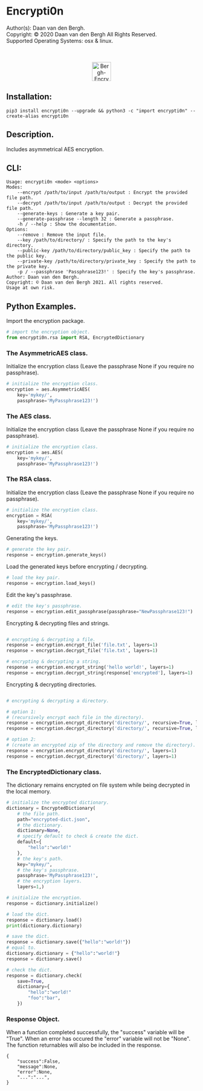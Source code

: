 # Encrypti0n
Author(s):  Daan van den Bergh.<br>
Copyright:  © 2020 Daan van den Bergh All Rights Reserved.<br>
Supported Operating Systems: osx & linux.<br>
<br>
<br>
<p align="center">
  <img src="https://github.com/vandenberghinc/storage/blob/master/images/logo.png?raw=true" alt="Bergh-Encryption" width="50"/>
</p>


## Installation:

	pip3 install encrypti0n --upgrade && python3 -c "import encrypti0n" --create-alias encrypti0n

## Description.
Includes asymmetrical AES encryption.

## CLI:
	Usage: encrypti0n <mode> <options> 
	Modes:
	    --encrypt /path/to/input /path/to/output : Encrypt the provided file path.
	    --decrypt /path/to/input /path/to/output : Decrypt the provided file path.
	    --generate-keys : Generate a key pair.
	    --generate-passphrase --length 32 : Generate a passphrase.
	    -h / --help : Show the documentation.
	Options:
	    --remove : Remove the input file.
	    --key /path/to/directory/ : Specify the path to the key's directory.
	    --public-key /path/to/directory/public_key : Specify the path to the public key.
	    --private-key /path/to/directory/private_key : Specify the path to the private key.
	    -p / --passphrase 'Passphrase123!' : Specify the key's passphrase.
	Author: Daan van den Bergh. 
	Copyright: © Daan van den Bergh 2021. All rights reserved.
	Usage at own risk.

## Python Examples.
Import the encryption package.
```python
# import the encryption object.
from encrypti0n.rsa import RSA, EncryptedDictionary
```

### The AsymmetricAES class.
Initialize the encryption class (Leave the passphrase None if you require no passphrase).
```python
# initialize the encryption class.
encryption = aes.AsymmetricAES(
	key='mykey/',
	passphrase='MyPassphrase123!')
```

### The AES class.
Initialize the encryption class (Leave the passphrase None if you require no passphrase).
```python
# initialize the encryption class.
encryption = aes.AES(
	key='mykey/',
	passphrase='MyPassphrase123!')
```

### The RSA class.
Initialize the encryption class (Leave the passphrase None if you require no passphrase).
```python
# initialize the encryption class.
encryption = RSA(
	key='mykey/',
	passphrase='MyPassphrase123!')
```

Generating the keys.
```python
# generate the key pair.
response = encryption.generate_keys()
```

Load the generated keys before encrypting / decrypting.
```python
# load the key pair.
response = encryption.load_keys()
```

Edit the key's passphrase.
```python
# edit the key's passphrase.
response = encryption.edit_passphrase(passphrase="NewPassphrase123!")

```

Encrypting & decrypting files and strings.
```python

# encrypting & decrypting a file.
response = encryption.encrypt_file('file.txt', layers=1)
response = encryption.decrypt_file('file.txt', layers=1)

# encrypting & decrypting a string.
response = encryption.encrypt_string('hello world!', layers=1)
response = encryption.decrypt_string(response['encrypted'], layers=1)

```

Encrypting & decrypting directories.
```python

# encrypting & decrypting a directory.

# option 1: 
# (recursively encrypt each file in the directory).
response = encryption.encrypt_directory('directory/', recursive=True, layers=1)
response = encryption.decrypt_directory('directory/', recursive=True, layers=1)

# option 2:
# (create an encrypted zip of the directory and remove the directory).
response = encryption.encrypt_directory('directory/', layers=1)
response = encryption.decrypt_directory('directory/', layers=1)
```

### The EncryptedDictionary class.
The dictionary remains encrypted on file system while being decrypted in the local memory.
```python
# initialize the encrypted dictionary.
dictionary = EncryptedDictionary(
	# the file path.
	path="encrypted-dict.json", 
	# the dictionary.
	dictionary=None, 
	# specify default to check & create the dict.
	default={
		"hello":"world!"
	}, 
	# the key's path.
	key="mykey/",
	# the key's passphrase.
	passphrase='MyPassphrase123!',
	# the encryption layers.
	layers=1,)

# initialize the encryption.
response = dictionary.initialize()

# load the dict.
response = dictionary.load()
print(dictionary.dictionary)

# save the dict.
response = dictionary.save({"hello":"world!"})
# equal to.
dictionary.dictionary = {"hello":"world!"}
response = dictionary.save()

# check the dict.
response = dictionary.check(
	save=True,
	dictionary={
		"hello":"world!"
		"foo":"bar",
	})
```

### Response Object.
When a function completed successfully, the "success" variable will be "True". When an error has occured the "error" variable will not be "None". The function returnables will also be included in the response.

	{
		"success":False,
		"message":None,
		"error":None,
		"...":"...",
	}